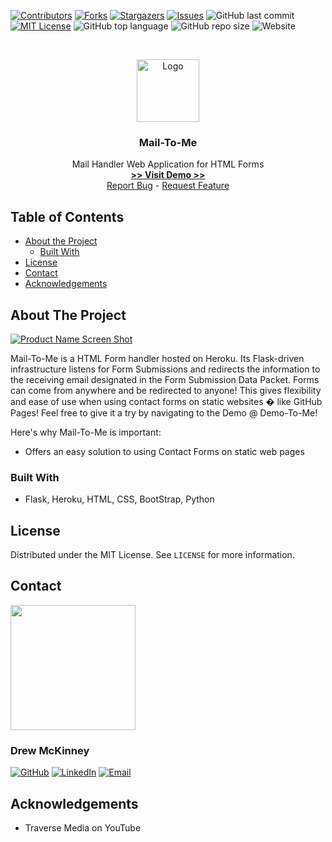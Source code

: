 
<!-- 
README Template Author: otheneildrew
Template Source: https://github.com/othneildrew/Best-README-Template
Version Author: Drew McKinney
 -->





<!-- PROJECT SHIELDS -->
[![Contributors][contributors-shield]][contributors-url]
[![Forks][forks-shield]][forks-url]
[![Stargazers][stars-shield]][stars-url]
[![Issues][issues-shield]][issues-url]
![GitHub last commit](https://img.shields.io/github/last-commit/ARMcK-hub/mail-to-me)
[![MIT License][license-shield]][license-url]
![GitHub top language](https://img.shields.io/github/languages/top/ARMcK-hub/mail-to-me)
![GitHub repo size](https://img.shields.io/github/repo-size/ARMcK-hub/mail-to-me)
![Website](https://img.shields.io/website?down_color=lightgrey&down_message=offline&up_color=blue&up_message=online&url=https%3A%2F%2Fwestendfinancial.herokuapp.com%2F)

<!-- PROJECT LOGO -->
<br />
<p align="center">
  <a href="https://mailtome.herokuapp.com/">
    <img src="https://www.pngkit.com/png/full/167-1671480_envelope-clipart-picture-envelope-clip-art.png" alt="Logo" width="100" height="100">
  </a>

  <h3 align="center">Mail-To-Me</h3>

  <p align="center">
    Mail Handler Web Application for HTML Forms
    <br />
    <a href="https://mailtome.herokuapp.com/" target="_blank"><strong> >> Visit Demo >> </strong></a>
    <br />
    <a href="https://github.com/ARMcK-hub/mail-to-me/issues">Report Bug</a>
    -
    <a href="https://github.com/ARMcK-hub/mail-to-me/issues">Request Feature</a>
  </p>
</p>



<!-- TABLE OF CONTENTS -->
## Table of Contents

* [About the Project](#about-the-project)
  * [Built With](#built-with)
* [License](#license)
* [Contact](#contact)
* [Acknowledgements](#acknowledgements)



<!-- ABOUT THE PROJECT -->
## About The Project

[![Product Name Screen Shot][product-screenshot]](https://mailtome.herokuapp.com/)

Mail-To-Me is a HTML Form handler hosted on Heroku. Its Flask-driven infrastructure listens for Form Submissions and redirects the information to the receiving email designated in the Form Submission Data Packet. Forms can come from anywhere and be redirected to anyone! This gives flexibility and ease of use when using contact forms on static websites � like GitHub Pages! Feel free to give it a try by navigating to the Demo @ Demo-To-Me!

Here's why Mail-To-Me is important:
* Offers an easy solution to using Contact Forms on static web pages


### Built With
* Flask, Heroku, HTML, CSS, BootStrap, Python


<!-- LICENSE -->
## License

Distributed under the MIT License. See `LICENSE` for more information.



<!-- CONTACT -->
## Contact

<img src="https://avatars3.githubusercontent.com/u/57081049?s=460&u=1260bc893922a063a29f437d8565e4b970fe45ca&v=4" width=200>
<h3>Drew McKinney</h3>

[![GitHub][github-shield]][github-url]
[![LinkedIn][linkedin-shield]][linkedin-url]
[![Email][email-shield]][email-url]



<!-- ACKNOWLEDGEMENTS -->
## Acknowledgements
* Traverse Media on YouTube



<!-- MARKDOWN LINKS & IMAGES -->
<!-- https://www.markdownguide.org/basic-syntax/#reference-style-links -->

<!-- Stock -->
[license-url]: https://github.com/ARMcK-hub/West-End-Financial/blob/master/LICENSE.txt
[linkedin-shield]: https://img.shields.io/badge/-LinkedIn-black.svg?style=flat&logo=linkedin&colorB=555
[linkedin-url]: https://www.linkedin.com/in/drew-mckinney/
[email-shield]: https://img.shields.io/badge/-Email-black.svg?style=flat&colorB=555
[email-url]: mailto:andrewryanmckinney@gmail.com
[github-shield]: https://img.shields.io/badge/-GitHub-black.svg?style=flat&colorB=555
[github-url]: https://github.com/ARMcK-hub
[languages-shield]: https://img.shields.io/badge/-GitHub-black.svg?style=flat&colorB=555


<!-- Project Dynamic -->
[license-shield]: https://img.shields.io/github/license/ARMcK-hub/mail-to-me.svg?style=flat
[contributors-shield]: https://img.shields.io/github/contributors/ARMcK-hub/mail-to-me.svg?style=flat
[contributors-url]: https://github.com/ARMcK-hub/mail-to-me/graphs/contributors
[forks-shield]: https://img.shields.io/github/forks/ARMcK-hub/mail-to-me.svg?style=flat
[forks-url]: https://github.com/ARMcK-hub/mail-to-me/network/members
[stars-shield]: https://img.shields.io/github/stars/ARMcK-hub/mail-to-me.svg?style=flat
[stars-url]: https://github.com/ARMcK-hub/mail-to-me/stargazers
[issues-shield]: https://img.shields.io/github/issues/ARMcK-hub/mail-to-me.svg?style=flat
[issues-url]: https://github.com/ARMcK-hub/mail-to-me/issues
[product-screenshot]: https://armck-hub.github.io/images/mailtome.png

